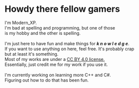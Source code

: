 <h1>Howdy there fellow gamers</h1>
<p>
I'm Modern_XP.<br>
I'm bad at spelling and programming, but one of those<br>
is my hobby and the other is spelling.<br>
<br>
I'm just here to have fun and make things for <b><i>k n o w l e d g e</i></b>.<br>
If you want to use anything on here, feel free. It's probably crap<br>
but at least it's something.<br>
Most of my works are under a <a rel="license" href="http://creativecommons.org/licenses/by/4.0/">CC BY 4.0 license.</a><br>
Essentially, just credit me for my work if you use it.<br>
<br>
I'm currently working on learning more C++ and C#.<br>
Figuring out how to do that has been fun.
</p>
<!---
<h3>Means of Contact</h3>
<p>
If you need to contact me for whatever reason, my <em>email</em> is <b>Modern.XP@outlook.com</b>.<br>
I'm not into the habit of checking my emails yet, so
feel free to yell at me on <em>Twitter</em> <b>@XPModern</b>.<br>
</p>
--->
<!--- License stuff for me to copy for my projects
<a rel="license" href="http://creativecommons.org/licenses/by/4.0/"><img alt="Creative Commons License" style="border-width:0" src="https://i.creativecommons.org/l/by/4.0/88x31.png" /></a><br />This work is licensed under a <a rel="license" href="http://creativecommons.org/licenses/by/4.0/">Creative Commons Attribution 4.0 International License</a>.
>===<
© 2022. This work is licensed under a <a rel="license" href="http://creativecommons.org/licenses/by/4.0/">CC BY 4.0 license.</a>
--->
